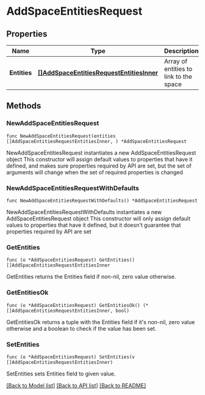 # AddSpaceEntitiesRequest

## Properties

Name | Type | Description | Notes
------------ | ------------- | ------------- | -------------
**Entities** | [**[]AddSpaceEntitiesRequestEntitiesInner**](AddSpaceEntitiesRequestEntitiesInner.md) | Array of entities to link to the space | 

## Methods

### NewAddSpaceEntitiesRequest

`func NewAddSpaceEntitiesRequest(entities []AddSpaceEntitiesRequestEntitiesInner, ) *AddSpaceEntitiesRequest`

NewAddSpaceEntitiesRequest instantiates a new AddSpaceEntitiesRequest object
This constructor will assign default values to properties that have it defined,
and makes sure properties required by API are set, but the set of arguments
will change when the set of required properties is changed

### NewAddSpaceEntitiesRequestWithDefaults

`func NewAddSpaceEntitiesRequestWithDefaults() *AddSpaceEntitiesRequest`

NewAddSpaceEntitiesRequestWithDefaults instantiates a new AddSpaceEntitiesRequest object
This constructor will only assign default values to properties that have it defined,
but it doesn't guarantee that properties required by API are set

### GetEntities

`func (o *AddSpaceEntitiesRequest) GetEntities() []AddSpaceEntitiesRequestEntitiesInner`

GetEntities returns the Entities field if non-nil, zero value otherwise.

### GetEntitiesOk

`func (o *AddSpaceEntitiesRequest) GetEntitiesOk() (*[]AddSpaceEntitiesRequestEntitiesInner, bool)`

GetEntitiesOk returns a tuple with the Entities field if it's non-nil, zero value otherwise
and a boolean to check if the value has been set.

### SetEntities

`func (o *AddSpaceEntitiesRequest) SetEntities(v []AddSpaceEntitiesRequestEntitiesInner)`

SetEntities sets Entities field to given value.



[[Back to Model list]](../README.md#documentation-for-models) [[Back to API list]](../README.md#documentation-for-api-endpoints) [[Back to README]](../README.md)


